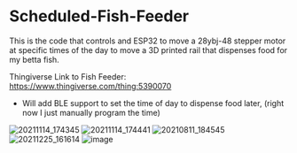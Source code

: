# Scheduled-Fish-Feeder
This is the code that controls and ESP32 to move a 28ybj-48 stepper motor at specific times of the day to move a 3D printed rail that dispenses food for my betta fish.

Thingiverse Link to Fish Feeder: https://www.thingiverse.com/thing:5390070

- Will add BLE support to set the time of day to dispense food later, (right now I just manually program the time)


![20211114_174345](https://user-images.githubusercontent.com/46388269/169497648-fa561131-de0d-4260-9ab2-276a5b33f87c.jpg)
![20211114_174441](https://user-images.githubusercontent.com/46388269/169497649-ade6c1b7-c6e9-4f10-9ddd-ec57f4962a12.jpg)
![20210811_184545](https://user-images.githubusercontent.com/46388269/169497650-e72b71a8-294d-4b0f-aac6-63f925c4132c.jpg)
![20211225_161614](https://user-images.githubusercontent.com/46388269/169497976-cc0d6065-9cb6-4664-8ce7-4090ce4d3b3e.jpg)
![image](https://user-images.githubusercontent.com/46388269/169501773-db2d4160-6490-42ad-ab99-511f4b645ebd.png)

